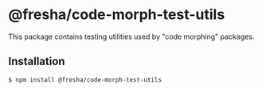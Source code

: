 # @fresha/code-morph-test-utils

This package contains testing utilities used by "code morphing" packages.

## Installation

```bash
$ npm install @fresha/code-morph-test-utils
```
